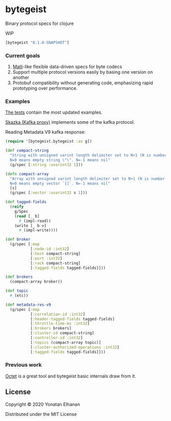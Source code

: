 # bytegeist

Binary protocol specs for clojure

WIP

```clojure
[bytegeist "0.1.0-SNAPSHOT"]
```

### Current goals

1. [Malli](https://github.com/metosin/malli)-like flexible data-driven specs for byte codecs
2. Support multiple protocol versions easily by basing one version on another
3. Protobuf compatibility without generating code, emphasizing rapid prototyping over performance.

### Examples

[The tests](test/bytegeist/bytegeist_test.clj) contain the most updated examples.

[Skazka (Kafka proxy)](https://github.com/yonatane/skazka/blob/851873f7a75b9c37f3313d041c4caeddfafa9db0/src/skazka/protocol.clj#L1)
implements some of the kafka protocol.

Reading Metadata V9 kafka response:

```clojure
(require '[bytegeist.bytegeist :as g])

(def compact-string
  "String with unsigned varint length delimiter set to N+1 (N is number of bytes).
  N=0 means empty string \"\". N=-1 means nil"
  (g/spec [:string :uvarint32 1]))

(defn compact-array
  "Array with unsigned varint length delimiter set to N+1 (N is number of items).
  N=0 means empty vector `[]`. N=-1 means nil"
  [s]
  (g/spec [:vector :uvarint32 s 1]))

(def tagged-fields
  (reify
    g/Spec
    (read [_ b]
      #_(impl-read))
    (write [_ b v]
      #_(impl-write))))

(def broker
  (g/spec [:map
           [:node-id :int32]
           [:host compact-string]
           [:port :int32]
           [:rack compact-string]
           [:tagged-fields tagged-fields]]))

(def brokers
  (compact-array broker))

(def topic
  #_(etc))

(def metadata-res-v9
  (g/spec [:map
           [:correlation-id :int32]
           [:header-tagged-fields tagged-fields]
           [:throttle-time-ms :int32]
           [:brokers brokers]
           [:cluster-id compact-string]
           [:controller-id :int32]
           [:topics (compact-array topic)]
           [:cluster-authorized-operations :int32]
           [:tagged-fields tagged-fields]]))
```

### Previous work

[Octet](https://github.com/funcool/octet) is a great tool and bytegeist basic internals draw from it.<br>

## License

Copyright © 2020 Yonatan Elhanan

Distributed under the MIT License
